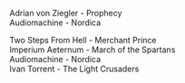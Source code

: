 
Adrian von Ziegler - Prophecy<br/>Audiomachine - Nordica 

Two Steps From Hell - Merchant Prince<br/>Imperium Aeternum - March of the Spartans<br/>Audiomachine - Nordica<br/>Ivan Torrent - The Light Crusaders
